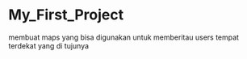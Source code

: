 # My_First_Project
membuat maps yang bisa digunakan untuk memberitau users tempat terdekat yang di tujunya
